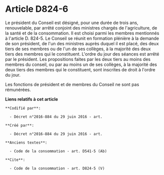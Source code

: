 # Article D824-6

Le président du Conseil est désigné, pour une durée de trois ans, renouvelable, par arrêté conjoint des ministres chargés de
l'agriculture, de la santé et de la consommation. Il est choisi parmi les membres mentionnés à l'article D. 824-5. Le Conseil
se réunit en formation plénière à la demande de son président, de l'un des ministres auprès duquel il est placé, des deux
tiers de ses membres ou de l'un de ses collèges, à la majorité des deux tiers des membres qui le constituent. L'ordre du jour
des séances est arrêté par le président. Les propositions faites par les deux tiers au moins des membres du conseil, ou par
au moins un de ses collèges, à la majorité des deux tiers des membres qui le constituent, sont inscrites de droit à l'ordre
du jour. 

Les fonctions de président et de membres du Conseil ne sont pas rémunérées.

**Liens relatifs à cet article**

	**Codifié par**:

	  - Décret n°2016-884 du 29 juin 2016 - art.

	**Créé par**:

	  - Décret n°2016-884 du 29 juin 2016 - art.

	**Anciens textes**:

	  - Code de la consommation - art. D541-5 (Ab)

	**Cite**:

	  - Code de la consommation - art. D824-5 (V)
